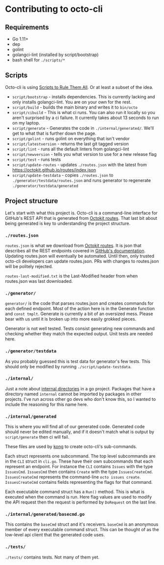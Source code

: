 # Contributing to octo-cli

## Requirements

- Go 1.11+
- dep
- golint
- golangci-lint (installed by script/bootstrap)
- bash shell for `./scripts/*`

## Scripts

Octo-cli is using [Scripts to Rule Them All](https://githubengineering.com/scripts-to-rule-them-all/). Or at least a subset of the idea.

- `script/bootstrap` - installs dependencies. This is currently lacking and only installs golangci-lint.  You are on your own for the rest.
- `script/build` - builds the main binary and writes it to `bin/octo`
- `script/cibuild` - This is what ci runs. You can also run it locally so you aren't surprised by a ci failure.  It currently takes about 13 seconds to run on my laptop.
- `script/generate` - Generates the code in `./internal/generated/`.  We'll get to what that is further down the page.
- `script/golint` - runs golint on everything that isn't vendor
- `script/latestversion` - returns the last git tagged version
- `script/lint` - runs all the default linters from golangci-lint
- `script/newversion` - tells you what version to use for a new release flag
- `script/test` - runs tests
- `script/update-routes` - updates `./routes.json` with the latest from https://octokit.github.io/routes/index.json
- `script/update-testdata` - copies `./routes.json` to `./generator/testdata/routes.json` and runs generator to regenerate `./generator/testdata/generated`

## Project structure

Let's start with what this project is. Octo-cli is a command-line interface
for GitHub's REST API that is generated from [Octokit routes](https://octokit.github.io/routes/).
That last bit about being generated is key to understanding the project
structure.

### `./routes.json`
`routes.json` is what we download from [Octokit routes](https://octokit.github.io/routes/).
It is json that describes all the REST endpoints covered in [GitHub's documentation](https://developer.github.com/v3/).
Updating routes.json will eventually be automated. Until then, only trusted
octo-cli developers can update routes.json. PRs with changes to routes.json
will be politely rejected.

`routes-last-modified.txt` is the Last-Modified header from when routes.json
was last downloaded.

### `./generator/`
`generator/` is the code that parses routes.json and creates commands
for each defined endpoint. Most of the action here is in the Generate
function and `const tmplt`. Generate is currently a bit of an oversized
mess. Please bear with us until it is broken up into more easily grokked
pieces.

Generator is not well tested. Tests consist generating new commands and
checking whether they match the expected output. Unit tests are needed here.

### `./generator/testdata`
As you probably guessed this is test data for generator's few tests. This
should only be modified by running `./script/update-testdata`.

### `./internal/`

Just a note about [internal directories](https://golang.org/doc/go1.4#internalpackages)
in a go project. Packages that have a directory named `internal` cannot
be imported by packages in other projects. I've run across other go devs
who don't know this, so I wanted to include the reasoning for this name
here.

### `./internal/generated`

This is where you will find all of our generated code. Generated code
should never be edited manually, and if it doesn't match what is output
by `script/generate` then ci will fail.

These files are used by [kong](https://github.com/alecthomas/kong) to
create octo-cli's sub-commands.

Each struct represents one subcommand.
The top level subcommands are in the `CLI` struct in `cli.go`. These have
their own subcommands that each represent an endpoint. For instance the
`CLI` contains `Issues` with the type `IssuesCmd`. `IssuesCmd` then contains
`Create` with the type `IssuesCreateCmd`.  `IssuesCreateCmd` represents
the command-line `octo issues create`. `IssuesCreateCmd` contains fields
representing the flags for that command.

Each executable command struct has a `Run()` method. This is what is
executed when the command is run. Here flag values are used to modify the
API request then the request is performed by `DoRequest` on the last line.

### `./internal/generated/basecmd.go`

This contains the `baseCmd` struct and it's receivers. `baseCmd` is an
anonymous member of every executable command struct.  This can be thought
of as the low-level api client that the generated code uses.

### `./tests/`

`./tests/` contains tests. Not many of them yet.
